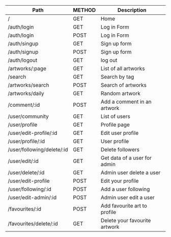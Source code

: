 | Path                       | METHOD | Description                   |
| -------------------------- | ------ | ----------------------------- |
| /                          | GET    | Home                          |
| /auth/login                | GET    | Log in Form                   |
| /auth/login                | POST   | Log in Form                   |
| /auth/singup               | GET    | Sign up form                  |
| /auth/signup               | POST   | Sign up form                  |
| /auth/logout               | GET    | log out                       |
| /artworks/:page            | GET    | List of all artworks          |
| /search                    | GET    | Search by tag                 |
| /artworks/search           | POST   | Search of artworks            |
| /artworks/daily            | GET    | Random artwork                |
| /comment/:id               | POST   | Add a comment in an artwork   |
| /user/community            | GET    | List of users                 |
| /user/profile              | GET    | Profile page                  |
| /user/edit-profile/:id     | GET    | Edit user profile             |
| /user/profile/:id          | GET    | User profile                  |
| /user/following/delete/:id | GET    | Delete followers              |
| /user/edit/:id             | GET    | Get data of a user for admin  |
| /user/delete/:id           | GET    | Admin user delete a user      |
| /user/edit-profile         | POST   | Edit your profile             |
| /user/following/:id        | POST   | Add a user following          |
| /user/edit-admin/:id       | POST   | Admin user edit a user        |
| /favourites/:id            | POST   | Add favourite art to profile  |
| /favourites/delete/:id     | GET    | Delete your favourite artwork |